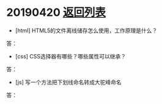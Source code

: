 # 20190420 [返回列表](../Web3+1.md)

* [html] HTML5的文件离线储存怎么使用，工作原理是什么？

答：

* [css] CSS选择器有哪些？哪些属性可以继承？

答：

* [js] 写一个方法把下划线命名转成大驼峰命名

答：
